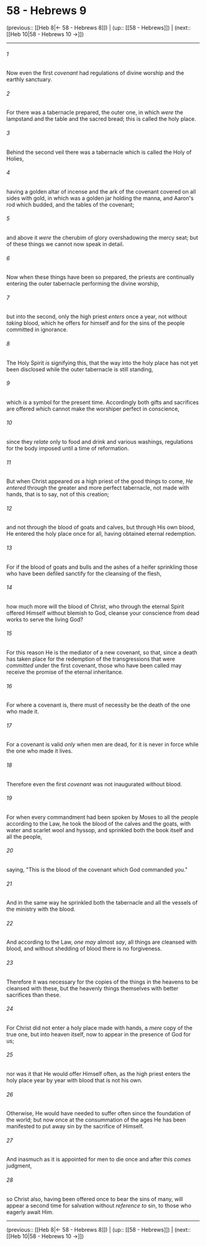 # 58 - Hebrews 9

(previous:: [[Heb 8|← 58 - Hebrews 8]]) | (up:: [[58 - Hebrews]]) | (next:: [[Heb 10|58 - Hebrews 10 →]])

***


###### 1 
Now even the first _covenant_ had regulations of divine worship and the earthly sanctuary. 

###### 2 
For there was a tabernacle prepared, the outer one, in which _were_ the lampstand and the table and the sacred bread; this is called the holy place. 

###### 3 
Behind the second veil there was a tabernacle which is called the Holy of Holies, 

###### 4 
having a golden altar of incense and the ark of the covenant covered on all sides with gold, in which was a golden jar holding the manna, and Aaron's rod which budded, and the tables of the covenant; 

###### 5 
and above it _were_ the cherubim of glory overshadowing the mercy seat; but of these things we cannot now speak in detail. 

###### 6 
Now when these things have been so prepared, the priests are continually entering the outer tabernacle performing the divine worship, 

###### 7 
but into the second, only the high priest _enters_ once a year, not without _taking_ blood, which he offers for himself and for the sins of the people committed in ignorance. 

###### 8 
The Holy Spirit _is_ signifying this, that the way into the holy place has not yet been disclosed while the outer tabernacle is still standing, 

###### 9 
which _is_ a symbol for the present time. Accordingly both gifts and sacrifices are offered which cannot make the worshiper perfect in conscience, 

###### 10 
since they _relate_ only to food and drink and various washings, regulations for the body imposed until a time of reformation. 

###### 11 
But when Christ appeared _as_ a high priest of the good things to come, _He entered_ through the greater and more perfect tabernacle, not made with hands, that is to say, not of this creation; 

###### 12 
and not through the blood of goats and calves, but through His own blood, He entered the holy place once for all, having obtained eternal redemption. 

###### 13 
For if the blood of goats and bulls and the ashes of a heifer sprinkling those who have been defiled sanctify for the cleansing of the flesh, 

###### 14 
how much more will the blood of Christ, who through the eternal Spirit offered Himself without blemish to God, cleanse your conscience from dead works to serve the living God? 

###### 15 
For this reason He is the mediator of a new covenant, so that, since a death has taken place for the redemption of the transgressions that were _committed_ under the first covenant, those who have been called may receive the promise of the eternal inheritance. 

###### 16 
For where a covenant is, there must of necessity be the death of the one who made it. 

###### 17 
For a covenant is valid _only_ when men are dead, for it is never in force while the one who made it lives. 

###### 18 
Therefore even the first _covenant_ was not inaugurated without blood. 

###### 19 
For when every commandment had been spoken by Moses to all the people according to the Law, he took the blood of the calves and the goats, with water and scarlet wool and hyssop, and sprinkled both the book itself and all the people, 

###### 20 
saying, "This is the blood of the covenant which God commanded you." 

###### 21 
And in the same way he sprinkled both the tabernacle and all the vessels of the ministry with the blood. 

###### 22 
And according to the Law, _one may_ almost _say_, all things are cleansed with blood, and without shedding of blood there is no forgiveness. 

###### 23 
Therefore it was necessary for the copies of the things in the heavens to be cleansed with these, but the heavenly things themselves with better sacrifices than these. 

###### 24 
For Christ did not enter a holy place made with hands, a _mere_ copy of the true one, but into heaven itself, now to appear in the presence of God for us; 

###### 25 
nor was it that He would offer Himself often, as the high priest enters the holy place year by year with blood that is not his own. 

###### 26 
Otherwise, He would have needed to suffer often since the foundation of the world; but now once at the consummation of the ages He has been manifested to put away sin by the sacrifice of Himself. 

###### 27 
And inasmuch as it is appointed for men to die once and after this _comes_ judgment, 

###### 28 
so Christ also, having been offered once to bear the sins of many, will appear a second time for salvation without _reference to_ sin, to those who eagerly await Him.

***

(previous:: [[Heb 8|← 58 - Hebrews 8]]) | (up:: [[58 - Hebrews]]) | (next:: [[Heb 10|58 - Hebrews 10 →]])

